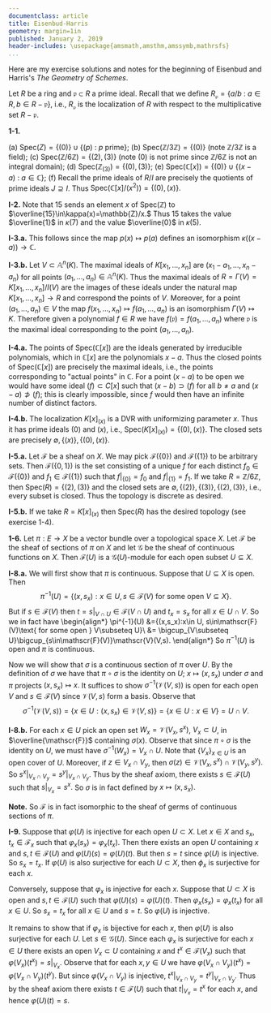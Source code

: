 ```yaml
---
documentclass: article
title: Eisenbud-Harris
geometry: margin=1in
published: January 2, 2019
header-includes: \usepackage{amsmath,amsthm,amssymb,mathrsfs}
...
```


Here are my exercise solutions and notes for the beginning
of Eisenbud and Harris's *The Geometry of Schemes*.

Let $R$ be a ring and $\mathfrak{p}\subset R$ a prime ideal. Recall that
we define $R_{\mathfrak{p}}=\{a/b \ : \ a\in R, b\in R-\mathfrak{p}\}$, i.e.,
$R_{\mathfrak{p}}$ is the localization of $R$ with respect to the
multiplicative set $R-\mathfrak{p}.$

**1-1.**

 (a) $\text{Spec}(Z)=\{(0)\} \cup \{(p) \ : \ p \ \text{prime}\}$;
 (b) $\text{Spec}(\mathbb{Z}/3\mathbb{Z})=\{(0)\}$ (note $\mathbb{Z}/3\mathbb{Z}$ is a field);
 (c) $\text{Spec}(\mathbb{Z}/6\mathbb{Z})=\{(2),(3)\}$ (note $(0)$ is not prime
since $\mathbb{Z}/6\mathbb{Z}$ is not an integral domain);
 (d) $\text{Spec}(\mathbb{Z}_{(3)})=\{(0),(3)\}$;
 (e) $\text{Spec}(\mathbb{C}[x])=\{(0)\}\cup\{(x-a) \ : \ a\in\mathbb{C}\}$;
 (f) Recall the prime ideals of $R/I$ are precisely the quotients of prime
ideals $J\supseteq I.$ Thus $\text{Spec}(\mathbb{C}[x]/(x^2))=\{(0),(x)\}.$

**I-2.** Note that $15$ sends an element $x$ of $\text{Spec}(\mathbb{Z})$ to
$\overline{15}\in\kappa(x)=\mathbb{Z}/x.$ Thus $15$ takes the value
$\overline{1}$ in $\kappa(7)$ and the value $\overline{0}$ in $\kappa(5).$

**I-3.a.** This follows since the map $p(x)\mapsto p(a)$ defines an isomorphism
$\kappa((x-a))\to \mathbb{C}.$

**I-3.b.**
Let $V\subset\mathbb{A}^n(K).$ The maximal ideals of $K[x_1,\ldots,x_n]$ are
$(x_1-a_1,\ldots,x_n-a_n)$ for all points $(a_1,\ldots,a_n)\in\mathbb{A}^n(K).$
Thus the maximal ideals of $R=\Gamma(V)=K[x_1,\ldots,x_n]/I(V)$ are the images
of these ideals under the natural map $K[x_1,\ldots,x_n]\to R$ and correspond
the points of $V.$ Moreover, for a point $(a_1,\ldots,a_n)\in V$ the map $f(x_1,\ldots,x_n)\mapsto
f(a_1,\ldots,a_n)$ is an isomorphism $\Gamma(V)\mapsto K.$
Therefore given a polynomial $f\in R$ we have
$f(\mathfrak{p})=f(a_1,\ldots,a_n)$ where $\mathfrak{p}$ is the maximal ideal
corresponding to the point $(a_1,\ldots,a_n).$

**I-4.a.**
The points of $\text{Spec}(\mathbb{C}[x])$ are the ideals generated by irreducible polynomials,
which in $\mathbb{C}[x]$ are the polynomials $x-a.$
Thus the closed points of $\text{Spec}(\mathbb{C}[x])$ are precisely the maximal
ideals, i.e., the points corresponding to "actual points" in $\mathbb{C}.$ For
a point $(x-a)$ to be open we would have some ideal $(f)\subset C[x]$ such that
$(x-b)\supset (f)$ for all $b\ne a$ and $(x-a)\not\supset (f)$; this is clearly
impossible, since $f$ would then have an infinite number of distinct factors.

**I-4.b.** The localization $K[x]_{(x)}$ is a DVR with uniformizing parameter $x.$
Thus it has prime ideals $(0)$ and $(x)$, i.e.,
$\text{Spec}(K[x]_{(x)})=\{(0),(x)\}.$ The closed sets are precisely
$\emptyset,\{(x)\},\{(0),(x)\}.$

**I-5.a.** Let $\mathscr{F}$ be a sheaf on $X.$ We may pick $\mathscr{F}(\{0\})$ and
$\mathscr{F}(\{1\})$ to be arbitrary sets. Then $\mathscr{F}(\{0,1\})$ is
the set consisting of a unique $f$ for each distinct $f_0\in\mathscr{F}(\{0\})$
and $f_1\in\mathscr{F}(\{1\})$ such that $f|_{\{0\}}=f_0$ and $f|_{\{1\}}=f_1.$
If we take $R=\mathbb{Z}/6\mathbb{Z}$, then $\text{Spec}(R)=\{(2),(3)\}$
and the closed sets are $\emptyset,\{(2)\},\{(3)\},\{(2),(3)\}$, i.e., every
subset is closed. Thus the topology is discrete as desired.

**I-5.b.** If we take $R=K[x]_{(x)}$ then $\text{Spec}(R)$ has the desired topology
(see exercise 1-4).

**1-6.** Let $\pi:E\to X$ be a vector bundle over a topological space $X.$
Let $\mathscr{F}$ be the sheaf of sections of $\pi$ on $X$ and let
$\mathscr{G}$ be the sheaf of continuous functions on $X.$ Then
$\mathscr{F}(U)$ is a $\mathscr{G}(U)$-module for each open subset $U\subseteq
X.$

**I-8.a.**
We will first show that $\pi$ is continuous. Suppose that $U\subseteq X$ is open.
Then
$$
    \pi^{-1}(U)=\{(x,s_x):x\in U, s\in\mathscr{F}(V)\text{ for some open } V\subseteq
    X\}.
$$
But if $s\in\mathscr{F}(V)$ then $t=s|_{V\cap U}\in\mathscr{F}(V\cap U)$
and $t_x=s_x$ for all $x\in U\cap V.$ So we in fact have
\begin{align*}
\pi^{-1}(U) &=\{(x,s_x):x\in U, s\in\mathscr{F}(V)\text{ for some open } V\subseteq U\}\\
    &= \bigcup_{V\subseteq U}\bigcup_{s\in\mathscr{F}(V)}\mathscr{V}(V,s).
\end{align*}
So $\pi^{-1}(U)$ is open and $\pi$ is continuous.

Now we will show that $\sigma$ is a continuous section of $\pi$ over $U.$
By the definition of $\sigma$ we have that $\pi\circ\sigma$ is the identity on
$U$; $x\mapsto (x,s_x)$ under $\sigma$ and $\pi$ projects $(x,s_x)\mapsto x.$
It suffices to show $\sigma^{-1}(\mathscr{V}(V,s))$ is open for each open $V$ and
$s\in\mathscr{F}(V)$ since $\mathscr{V}(V,s)$ form a basis. Observe that
$$
    \sigma^{-1}(\mathscr{V}(V,s))=\{x\in U :
    (x,s_x)\in\mathscr{V}(V,s)\}=\{x\in U : x\in V\}=U\cap V.
$$

**I-8.b.**
For each $x\in U$ pick an open set $W_x=\mathscr{V}(V_x,s^x)$, $V_x\subset U$,
in $\overline{\mathscr{F}}$ containing $\sigma(x).$ Observe that since
$\pi\circ\sigma$ is the identity on $U$, we must have $\sigma^{-1}(W_x)=V_x\cap
U.$ Note that
$\{V_x\}_{x\in U}$ is an open cover of $U.$ Moreover,
if $z\in V_x\cap V_y$, then
$\sigma(z)\in\mathscr{V}(V_x,s^x)\cap\mathscr{V}(V_y,s^y).$ So $s^x|_{V_x\cap
V_y}=s^y|_{V_x\cap V_y}.$ Thus by the sheaf axiom, there exists
$s\in\mathscr{F}(U)$ such that $s|_{V_x}=s^x.$ So $\sigma$ is in fact defined
by $x\mapsto (x,s_x).$

**Note.** So $\mathscr{F}$ is in fact isomorphic to
the sheaf of germs of continuous sections of
$\pi.$

**I-9.**
Suppose that $\varphi(U)$ is injective for each open $U\subset X.$ Let $x\in X$
and $s_x,t_x\in\mathscr{F}_x$ such that $\varphi_x(s_x)=\varphi_x(t_x).$ Then
there exists an open $U$ containing $x$ and $s,t\in \mathscr{F}(U)$ and
$\varphi(U)(s)=\varphi(U)(t).$
But then $s=t$ since $\varphi(U)$ is injective. So $s_x=t_x.$ If $\varphi(U)$
is also surjective for each $U\subset X$, then $\phi_x$ is surjective for each
$x.$

Conversely, suppose that $\varphi_x$ is injective for each $x.$ Suppose that
$U\subset X$ is open and $s,t\in\mathscr{F}(U)$ such that
$\varphi(U)(s)=\varphi(U)(t).$ Then $\varphi_x(s_x)=\varphi_x(t_x)$ for all $x\in
U.$ So $s_x=t_x$ for all $x\in U$ and $s=t.$ So $\varphi(U)$ is injective.

It remains to show that if $\varphi_x$ is bijective for each $x$, then
$\varphi(U)$ is also surjective for each $U.$ Let $s\in\mathscr{G}(U).$ Since each
$\varphi_x$ is surjective for each $x\in U$ there exists an open $V_x\subset U$
containing $x$ and $t^x\in\mathscr{F}(V_x)$ such that
$\varphi(V_x)(t^x)=s|_{V_x}.$ Observe that for each $x,y\in U$ we have $\varphi(V_x\cap
V_y)(t^x)=\varphi(V_x\cap V_y)(t^y).$ But since $\varphi(V_x\cap V_y)$ is
injective, $t^x|_{V_x\cap V_y}=t^y|_{V_x\cap V_y}.$ Thus by the sheaf axiom
there exists $t\in\mathscr{F}(U)$ such that $t|_{V_x}=t^x$ for each $x$, and
hence
$\varphi(U)(t)=s.$
